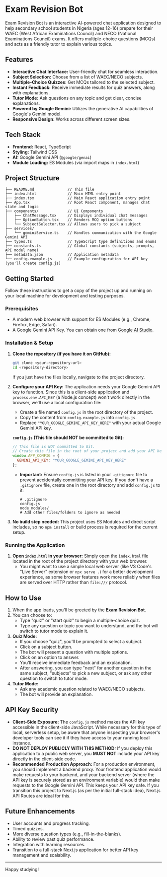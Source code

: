 
# Exam Revision Bot

Exam Revision Bot is an interactive AI-powered chat application designed to help secondary school students in Nigeria (ages 12–16) prepare for their WAEC (West African Examinations Council) and NECO (National Examinations Council) exams. It offers multiple-choice questions (MCQs) and acts as a friendly tutor to explain various topics.

## Features

*   **Interactive Chat Interface:** User-friendly chat for seamless interaction.
*   **Subject Selection:** Choose from a list of WAEC/NECO subjects.
*   **Multiple-Choice Quizzes:** Get MCQs tailored to the selected subject.
*   **Instant Feedback:** Receive immediate results for quiz answers, along with explanations.
*   **Tutor Mode:** Ask questions on any topic and get clear, concise explanations.
*   **Powered by Google Gemini:** Utilizes the generative AI capabilities of Google's Gemini model.
*   **Responsive Design:** Works across different screen sizes.

## Tech Stack

*   **Frontend:** React, TypeScript
*   **Styling:** Tailwind CSS
*   **AI:** Google Gemini API (`@google/genai`)
*   **Module Loading:** ES Modules (via import maps in `index.html`)

## Project Structure

```
├── README.md               // This file
├── index.html              // Main HTML entry point
├── index.tsx               // Main React application entry point
├── App.tsx                 // Root React component, manages chat state and logic
├── components/             // UI Components
│   ├── ChatMessage.tsx     // Displays individual chat messages
│   ├── OptionButton.tsx    // Renders MCQ option buttons
│   └── SubjectSelector.tsx // Allows users to pick a subject
├── services/
│   └── geminiService.ts    // Handles communication with the Google Gemini API
├── types.ts                // TypeScript type definitions and enums
├── constants.ts            // Global constants (subjects, prompts, API model name)
├── metadata.json           // Application metadata
└── config.example.js       // Example configuration for API key (you'll create config.js)
```

## Getting Started

Follow these instructions to get a copy of the project up and running on your local machine for development and testing purposes.

### Prerequisites

*   A modern web browser with support for ES Modules (e.g., Chrome, Firefox, Edge, Safari).
*   A Google Gemini API Key. You can obtain one from [Google AI Studio](https://aistudio.google.com/app/apikey).

### Installation & Setup

1.  **Clone the repository (if you have it on GitHub):**
    ```bash
    git clone <your-repository-url>
    cd <repository-directory>
    ```
    If you just have the files locally, navigate to the project directory.

2.  **Configure your API Key:**
    The application needs your Google Gemini API key to function. Since this is a client-side application and `process.env.API_KEY` (a Node.js concept) won't work directly in the browser, we'll use a local configuration file:

    *   Create a file named `config.js` in the root directory of the project.
    *   Copy the content from `config.example.js` into `config.js`.
    *   Replace `"YOUR_GOOGLE_GEMINI_API_KEY_HERE"` with your actual Google Gemini API key.

    **`config.js` (This file should NOT be committed to Git):**
    ```javascript
    // This file is NOT committed to Git.
    // Create this file in the root of your project and add your API key.
    window.APP_CONFIG = {
      GEMINI_API_KEY: "YOUR_GOOGLE_GEMINI_API_KEY_HERE"
    };
    ```

    *   **Important:** Ensure `config.js` is listed in your `.gitignore` file to prevent accidentally committing your API key. If you don't have a `.gitignore` file, create one in the root directory and add `config.js` to it:
        ```
        # .gitignore
        config.js
        node_modules/
        # Add other files/folders to ignore as needed
        ```

3.  **No build step needed:**
    This project uses ES Modules and direct script includes, so no `npm install` or build process is required for the current setup.

### Running the Application

1.  **Open `index.html` in your browser:**
    Simply open the `index.html` file located in the root of the project directory with your web browser.
    *   You might want to use a simple local web server (like VS Code's "Live Server" extension or `npx serve .`) for a better development experience, as some browser features work more reliably when files are served over HTTP rather than `file:///` protocol.

## How to Use

1.  When the app loads, you'll be greeted by the **Exam Revision Bot**.
2.  You can choose to:
    *   Type "quiz" or "start quiz" to begin a multiple-choice quiz.
    *   Type any question or topic you want to understand, and the bot will switch to tutor mode to explain it.
3.  **Quiz Mode:**
    *   If you choose "quiz", you'll be prompted to select a subject.
    *   Click on a subject button.
    *   The bot will present a question with multiple options.
    *   Click on an option to answer.
    *   You'll receive immediate feedback and an explanation.
    *   After answering, you can type "next" for another question in the same subject, "subjects" to pick a new subject, or ask any other question to switch to tutor mode.
4.  **Tutor Mode:**
    *   Ask any academic question related to WAEC/NECO subjects.
    *   The bot will provide an explanation.

## API Key Security

*   **Client-Side Exposure:** The `config.js` method makes the API key accessible in the client-side JavaScript. While necessary for this type of local, serverless setup, be aware that anyone inspecting your browser's developer tools can see it if they have access to your running local instance.
*   **DO NOT DEPLOY PUBLICLY WITH THIS METHOD:** If you deploy this application to a public web server, you **MUST NOT** include your API key directly in the client-side code.
*   **Recommended Production Approach:** For a production environment, you should implement a backend proxy. Your frontend application would make requests to your backend, and your backend server (where the API key is securely stored as an environment variable) would then make requests to the Google Gemini API. This keeps your API key safe. If you transition this project to Next.js (as per the initial full-stack idea), Next.js API Routes are ideal for this.

## Future Enhancements

*   User accounts and progress tracking.
*   Timed quizzes.
*   More diverse question types (e.g., fill-in-the-blanks).
*   Ability to review past quiz performance.
*   Integration with learning resources.
*   Transition to a full-stack Next.js application for better API key management and scalability.

---

Happy studying!

